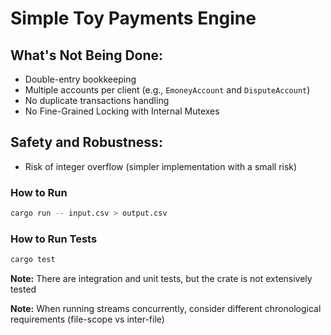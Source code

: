 # Simple Toy Payments Engine

## What's Not Being Done:
- Double-entry bookkeeping
- Multiple accounts per client (e.g., `EmoneyAccount` and `DisputeAccount`)
- No duplicate transactions handling
- No Fine-Grained Locking with Internal Mutexes

## Safety and Robustness:
- Risk of integer overflow (simpler implementation with a small risk)

### How to Run
```bash
cargo run -- input.csv > output.csv
```

### How to Run Tests
```bash
cargo test
```

**Note:** There are integration and unit tests, but the crate is not extensively tested

**Note:** When running streams concurrently, consider different chronological requirements (file-scope vs inter-file) 
